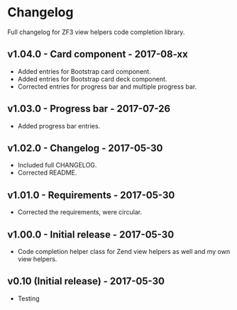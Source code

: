 # Changelog

Full changelog for ZF3 view helpers code completion library.

## v1.04.0 - Card component - 2017-08-xx

* Added entries for Bootstrap card component.
* Added entries for Bootstrap card deck component.
* Corrected entries for progress bar and multiple progress bar.

## v1.03.0 - Progress bar - 2017-07-26

* Added progress bar entries.

## v1.02.0 - Changelog - 2017-05-30

* Included full CHANGELOG.
* Corrected README.

## v1.01.0 - Requirements - 2017-05-30

* Corrected the requirements, were circular.

## v1.00.0 - Initial release - 2017-05-30

* Code completion helper class for Zend view helpers as well and my own view helpers.

## v0.10 (Initial release) - 2017-05-30

* Testing
